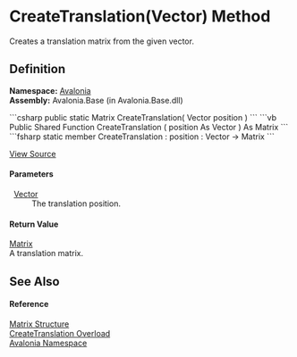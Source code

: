 # CreateTranslation(Vector) Method


Creates a translation matrix from the given vector.



## Definition
**Namespace:** <a href="N_Avalonia">Avalonia</a>  
**Assembly:** Avalonia.Base (in Avalonia.Base.dll)

<Tabs groupId="api-code-preview">
<TabItem value="csharp" label="C#">
```csharp
public static Matrix CreateTranslation(
	Vector position
)
```
</TabItem>
<TabItem value="vb" label="VB">
```vb
Public Shared Function CreateTranslation ( 
	position As Vector
) As Matrix
```
</TabItem>
<TabItem value="fsharp" label="F#">
```fsharp
static member CreateTranslation : 
        position : Vector -> Matrix 
```
</TabItem>
</Tabs>



<a href="https://github.com/AvaloniaUI/Avalonia/tree/master/src/Avalonia.Base/Matrix.cs#L258" title="View the source code">View Source</a>



#### Parameters
<dl><dt>  <a href="T_Avalonia_Vector">Vector</a></dt><dd>The translation position.</dd></dl>

#### Return Value
<a href="T_Avalonia_Matrix">Matrix</a>  
A translation matrix.

## See Also


#### Reference
<a href="T_Avalonia_Matrix">Matrix Structure</a>  
<a href="Overload_Avalonia_Matrix_CreateTranslation">CreateTranslation Overload</a>  
<a href="N_Avalonia">Avalonia Namespace</a>  

